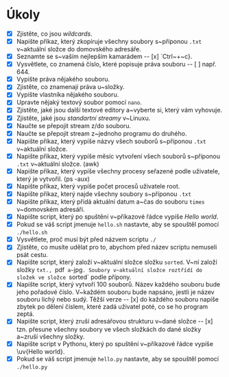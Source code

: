 # Úkoly

- [x] Zjistěte, co jsou _wildcards_.
- [x] Napište příkaz, který zkopíruje všechny soubory s~příponou `.txt` v~aktuální složce do domovského adresáře.
- [x] Seznamte se s~vaším nejlepším kamarádem -- [x] `Ctrl~+~c}.
- [x] Vysvětlete, co znamená číslo, které popisuje práva souboru -- [ ] např. 644.
- [x] Vypište práva nějakého souboru.
- [x] Zjistěte, co znamenají práva u~složky.
- [x] Vypište vlastníka nějakého souboru.
- [x] Upravte nějaký textový soubor pomocí `nano`.
- [x] Zjistěte, jaké jsou další textové editory a~vyberte si, který vám vyhovuje.
- [x] Zjistěte, jaké jsou _standartní streamy_ v~Linuxu.
- [x] Naučte se přepojit stream z/do souboru.
- [x] Naučte se přepojit stream z~jednoho programu do druhého.
- [x] Napište příkaz, který vypíše názvy všech souborů s~příponou `.txt` v~aktuální složce.
- [x] Napište příkaz, který vypíše měsíc vytvoření všech souborů s~příponou `.txt` v~aktuální složce. (awk)
- [x] Napište příkaz, který vypíše všechny procesy seřazené podle uživatele, který je vytvořil. (ps -aux)
- [x] Napište příkaz, který vypíše počet procesů uživatele root.
- [x] Napište příkaz, který najde všechny soubory s~příponou `.txt`
- [x] Napište příkaz, který přidá aktuální datum a~čas do souboru `times` v~domovském adresáři.
- [x] Napište script, který po spuštění v~příkazové řádce vypíše _Hello world_.
- [x] Pokud se váš script jmenuje `hello.sh` nastavte, aby se spouštěl pomocí `./hello.sh`
- [x] Vysvětlete, proč musí být před názvem scriptu `./`
- [x] Zjistěte, co musíte udělat pro to, abychom před název scriptu nemuseli psát cestu.
- [x] Napište script, který založí v~aktuální složce složku `sorted`. V~ní založí složky `txt., `pdf` a~`jpg`. Soubory v~aktuální složce roztřídí do složek ve složce `sorted` podle přípony.
- [x] Napište script, který vytvoří 100 souborů. Název každého souboru bude jeho pořadové číslo. V~každém souboru bude napsáno, jestli je název souboru lichý nebo sudý. Těžší verze -- [x] do každého souboru napíše zbytek po dělení číslem, které zadá uživatel poté, co se ho program zeptá.
- [x] Napište script, který zruší adresářovou strukturu v~dané složce -- [x] tzn. přesune všechny soubory ve všech složkách do dané složky a~zruší všechny složky.
- [x] Napište script v Pythonu, který po spuštění v~příkazové řádce vypíše \uv{Hello world}.
- [x] Pokud se váš script jmenuje `hello.py` nastavte, aby se spouštěl pomocí `./hello.py`
